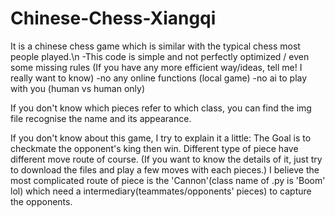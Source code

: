 # Chinese-Chess-Xiangqi

It is a chinese chess game which is similar with the typical chess most people played.\n
  -This code is simple and not perfectly optimized / even some missing rules 
      (If you have any more efficient way/ideas, tell me! I really want to know)
  -no any online functions (local game)
  -no ai to play with you (human vs human only)

If you don't know which pieces refer to which class, you can find the img file recognise the name and its appearance.

If you don't know about this game, I try to explain it a little:
  The Goal is to checkmate the opponent's king then win.
  Different type of piece have different move route of course. 
    (If you want to know the details of it, just try to download the files and play a few moves with each pieces.)
  I believe the most complicated route of piece is the 'Cannon'(class name of .py is 'Boom' lol) which 
    need a intermediary(teammates/opponents' pieces) to capture the opponents.
